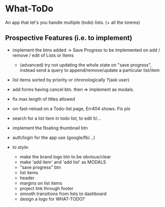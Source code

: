 # What-ToDo

An app that let's you handle multiple (todo) lists. (+ all the lorems)

## Prospective Features (i.e. to implement)

- implement the btns added -> Save Progress to be implemented on add / remove / edit of Lists or Items
  - (advanced) try not updating the whole state on "save progress", instead send a query to append/remove/update a particular list/item
- list items sorted by priority or chronologically ?(ask user)
- add forms having cancel btn. then => implement as modals.
- fix max length of titles allowed
- on-fast-reload on a Todo-list page, Err404 shows. Fix pls
- search for a list item in todo list, to edit it/...
- implement the floating thumbnail btn
- auth/login for the app use (google/fb/...)
- to style:

  - make the brand logo btn to be obvious/clear
  - make 'add item' and 'add list' as MODALS
  - "save progress" btn
  - list items
  - header
  - margins on list items
  - project link through footer
  - smooth transitions from lists to dashboard
  - design a logo for WHAT-TODO?
